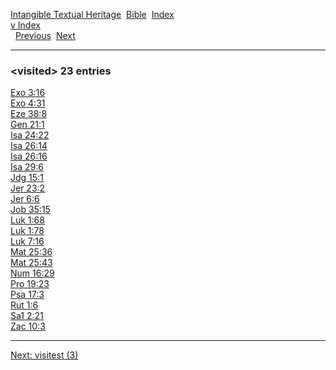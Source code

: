 [Intangible Textual Heritage](../../index)  [Bible](../index) 
[Index](index)   
[v Index](_v_)  
  [Previous](c12155)  [Next](c12157) 

------------------------------------------------------------------------

### &lt;visited&gt; 23 entries

[Exo 3:16](../kjv/exo003.htm#016)  
[Exo 4:31](../kjv/exo004.htm#031)  
[Eze 38:8](../kjv/eze038.htm#008)  
[Gen 21:1](../kjv/gen021.htm#001)  
[Isa 24:22](../kjv/isa024.htm#022)  
[Isa 26:14](../kjv/isa026.htm#014)  
[Isa 26:16](../kjv/isa026.htm#016)  
[Isa 29:6](../kjv/isa029.htm#006)  
[Jdg 15:1](../kjv/jdg015.htm#001)  
[Jer 23:2](../kjv/jer023.htm#002)  
[Jer 6:6](../kjv/jer006.htm#006)  
[Job 35:15](../kjv/job035.htm#015)  
[Luk 1:68](../kjv/luk001.htm#068)  
[Luk 1:78](../kjv/luk001.htm#078)  
[Luk 7:16](../kjv/luk007.htm#016)  
[Mat 25:36](../kjv/mat025.htm#036)  
[Mat 25:43](../kjv/mat025.htm#043)  
[Num 16:29](../kjv/num016.htm#029)  
[Pro 19:23](../kjv/pro019.htm#023)  
[Psa 17:3](../kjv/psa017.htm#003)  
[Rut 1:6](../kjv/rut001.htm#006)  
[Sa1 2:21](../kjv/sa1002.htm#021)  
[Zac 10:3](../kjv/zac010.htm#003)  

------------------------------------------------------------------------

[Next: visitest (3)](c12157)
